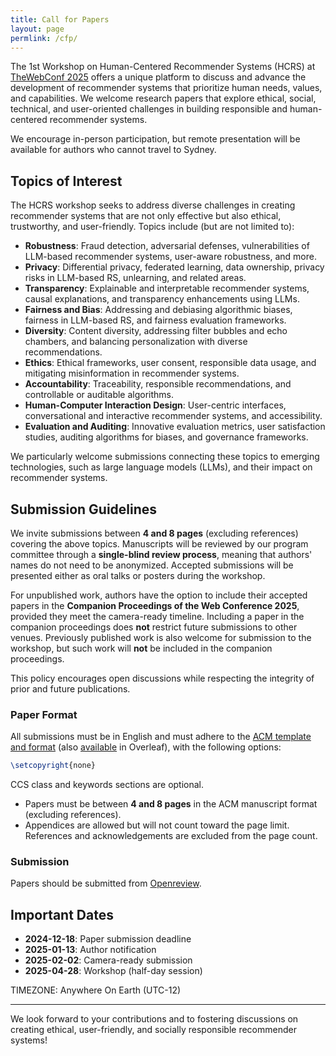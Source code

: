 ```yaml
---
title: Call for Papers
layout: page
permlink: /cfp/
---
```


<link rel="stylesheet" href="../style.css">

The 1st Workshop on Human-Centered Recommender Systems (HCRS) at [TheWebConf 2025](https://www2025.thewebconf.org/) offers a unique platform to discuss and advance the development of recommender systems that prioritize human needs, values, and capabilities. We welcome research papers that explore ethical, social, technical, and user-oriented challenges in building responsible and human-centered recommender systems.

We encourage in-person participation, but remote presentation will be available for authors who cannot travel to Sydney.

## Topics of Interest

The HCRS workshop seeks to address diverse challenges in creating recommender systems that are not only effective but also ethical, trustworthy, and user-friendly. Topics include (but are not limited to):

- **Robustness**: Fraud detection, adversarial defenses, vulnerabilities of LLM-based recommender systems, user-aware robustness, and more.  
- **Privacy**: Differential privacy, federated learning, data ownership, privacy risks in LLM-based RS, unlearning, and related areas.  
- **Transparency**: Explainable and interpretable recommender systems, causal explanations, and transparency enhancements using LLMs.  
- **Fairness and Bias**: Addressing and debiasing algorithmic biases, fairness in LLM-based RS, and fairness evaluation frameworks.  
- **Diversity**: Content diversity, addressing filter bubbles and echo chambers, and balancing personalization with diverse recommendations.  
- **Ethics**: Ethical frameworks, user consent, responsible data usage, and mitigating misinformation in recommender systems.  
- **Accountability**: Traceability, responsible recommendations, and controllable or auditable algorithms.  
- **Human-Computer Interaction Design**: User-centric interfaces, conversational and interactive recommender systems, and accessibility.  
- **Evaluation and Auditing**: Innovative evaluation metrics, user satisfaction studies, auditing algorithms for biases, and governance frameworks.

We particularly welcome submissions connecting these topics to emerging technologies, such as large language models (LLMs), and their impact on recommender systems.

## Submission Guidelines

We invite submissions between **4 and 8 pages** (excluding references) covering the above topics. Manuscripts will be reviewed by our program committee through a **single-blind review process**, meaning that authors' names do not need to be anonymized. Accepted submissions will be presented either as oral talks or posters during the workshop.

For unpublished work, authors have the option to include their accepted papers in the **Companion Proceedings of the Web Conference 2025**, provided they meet the camera-ready timeline. Including a paper in the companion proceedings does **not** restrict future submissions to other venues. Previously published work is also welcome for submission to the workshop, but such work will **not** be included in the companion proceedings. 

This policy encourages open discussions while respecting the integrity of prior and future publications.

### Paper Format

All submissions must be in English and must adhere to the [ACM template and format](https://www.acm.org/publications/proceedings-template) (also [available](https://www.overleaf.com/latex/templates/association-for-computing-machinery-acm-sig-proceedings-template/bmvfhcdnxfty) in Overleaf), with the following options:

```latex
\setcopyright{none}
```

CCS class and keywords sections are optional.

- Papers must be between **4 and 8 pages** in the ACM manuscript format (excluding references).  
- Appendices are allowed but will not count toward the page limit. References and acknowledgements are excluded from the page count.

### Submission

Papers should be submitted from [Openreview](https://openreview.net/group?id=ACM.org/TheWebConf/2025/Workshop/HCRS).

## Important Dates

* **2024-12-18**: Paper submission deadline  
* **2025-01-13**: Author notification  
* **2025-02-02**: Camera-ready submission  
* **2025-04-28**: Workshop (half-day session)

TIMEZONE: Anywhere On Earth (UTC-12)

---

We look forward to your contributions and to fostering discussions on creating ethical, user-friendly, and socially responsible recommender systems!
